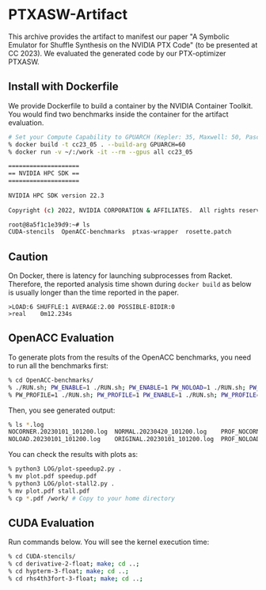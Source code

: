 # PTXASW-Artifact
This archive provides the artifact to manifest our paper "A Symbolic Emulator for Shuffle Synthesis on the NVIDIA PTX Code" (to be presented at CC 2023). We evaluated the generated code by our PTX-optimizer PTXASW.

## Install with Dockerfile
We provide Dockerfile to build a container by the NVIDIA Container Toolkit. You would find two benchmarks inside the container for the artifact evaluation.
```sh
# Set your Compute Capability to GPUARCH (Kepler: 35, Maxwell: 50, Pascal: 60, Volta: 70)
% docker build -t cc23_05 . --build-arg GPUARCH=60
% docker run -v ~/:/work -it --rm --gpus all cc23_05

====================
== NVIDIA HPC SDK ==
====================
 
NVIDIA HPC SDK version 22.3
 
Copyright (c) 2022, NVIDIA CORPORATION & AFFILIATES.  All rights reserved.

root@8a5f1c1e39d9:~# ls
CUDA-stencils  OpenACC-benchmarks  ptxas-wrapper  rosette.patch
```

## Caution
On Docker, there is latency for launching subprocesses from Racket. Therefore, the reported analysis time shown during `docker build` as below is usually longer than the time reported in the paper.
```
>LOAD:6 SHUFFLE:1 AVERAGE:2.00 POSSIBLE-BIDIR:0
>real    0m12.234s
```

## OpenACC Evaluation
To generate plots from the results of the OpenACC benchmarks, you need to run all the benchmarks first:
```sh
% cd OpenACC-benchmarks/
% ./RUN.sh; PW_ENABLE=1 ./RUN.sh; PW_ENABLE=1 PW_NOLOAD=1 ./RUN.sh; PW_ENABLE=1 PW_NOCORNER=1 ./RUN.sh;
% PW_PROFILE=1 ./RUN.sh; PW_PROFILE=1 PW_ENABLE=1 ./RUN.sh; PW_PROFILE=1 PW_ENABLE=1 PW_NOLOAD=1 ./RUN.sh; PW_PROFILE=1 PW_ENABLE=1 PW_NOCORNER=1 ./RUN.sh
```

Then, you see generated output:
```sh
% ls *.log
NOCORNER.20230101_101200.log  NORMAL.20230420_101200.log    PROF_NOCORNER.20230101_101200.log  PROF_NORMAL.20230420_101200.log
NOLOAD.20230101_101200.log    ORIGINAL.20230101_101200.log  PROF_NOLOAD.20230101_101200.log    PROF_ORIGINAL.20230101_101200.log
```

You can check the results with plots as:
```sh
% python3 LOG/plot-speedup2.py .
% mv plot.pdf speedup.pdf
% python3 LOG/plot-stall2.py .
% mv plot.pdf stall.pdf
% cp *.pdf /work/ # Copy to your home directory
```

## CUDA Evaluation
Run commands below. You will see the kernel execution time:
```sh
% cd CUDA-stencils/
% cd derivative-2-float; make; cd ..;
% cd hypterm-3-float; make; cd ..;
% cd rhs4th3fort-3-float; make; cd ..;
```
